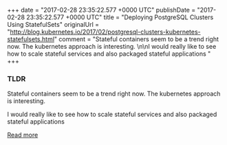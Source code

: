 +++
date = "2017-02-28 23:35:22.577 +0000 UTC"
publishDate = "2017-02-28 23:35:22.577 +0000 UTC"
title = "Deploying PostgreSQL Clusters Using StatefulSets"
originalUrl = "http://blog.kubernetes.io/2017/02/postgresql-clusters-kubernetes-statefulsets.html"
comment = "Stateful containers seem to be a trend right now. The kubernetes approach is interesting. \n\nI would really like to see how to scale stateful services and also packaged stateful applications "
+++

### TLDR

Stateful containers seem to be a trend right now. The kubernetes approach is interesting. 

I would really like to see how to scale stateful services and also packaged stateful applications 

[Read more](http://blog.kubernetes.io/2017/02/postgresql-clusters-kubernetes-statefulsets.html)
